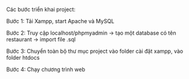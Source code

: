 Các bước triển khai project:

Bước 1: Tải Xampp, start Apache và MySQL

Bước 2: Truy cập localhost/phpmyadmin -> tạo một database có tên restaurant -> import file .sql

Bước 3: Chuyển toàn bộ thư mục project vào folder cài đặt xampp, vào folder htdocs

Bước 4: Chạy chương trình web